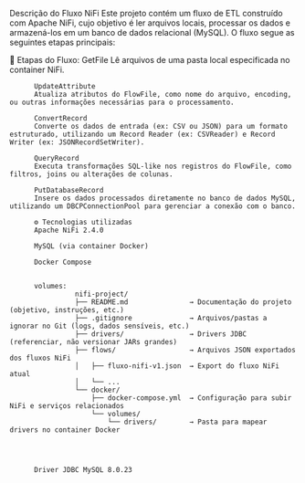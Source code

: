 Descrição do Fluxo NiFi
Este projeto contém um fluxo de ETL construído com Apache NiFi, cujo objetivo é ler arquivos locais, processar os dados e armazená-los em um banco de dados relacional (MySQL). O fluxo segue as seguintes etapas principais:

🔄 Etapas do Fluxo:
GetFile
Lê arquivos de uma pasta local especificada no container NiFi.
          
          UpdateAttribute
          Atualiza atributos do FlowFile, como nome do arquivo, encoding, ou outras informações necessárias para o processamento.
          
          ConvertRecord
          Converte os dados de entrada (ex: CSV ou JSON) para um formato estruturado, utilizando um Record Reader (ex: CSVReader) e Record Writer (ex: JSONRecordSetWriter).
          
          QueryRecord
          Executa transformações SQL-like nos registros do FlowFile, como filtros, joins ou alterações de colunas.
          
          PutDatabaseRecord
          Insere os dados processados diretamente no banco de dados MySQL, utilizando um DBCPConnectionPool para gerenciar a conexão com o banco.
          
          ⚙️ Tecnologias utilizadas
          Apache NiFi 2.4.0
          
          MySQL (via container Docker)

          Docker Compose


          volumes: 
                    nifi-project/
                    ├── README.md               → Documentação do projeto (objetivo, instruções, etc.)
                    ├── .gitignore              → Arquivos/pastas a ignorar no Git (logs, dados sensíveis, etc.)
                    ├── drivers/                → Drivers JDBC (referenciar, não versionar JARs grandes)
                    ├── flows/                  → Arquivos JSON exportados dos fluxos NiFi
                    │   ├── fluxo-nifi-v1.json  → Export do fluxo NiFi atual
                    │   └── ...
                    └── docker/
                        ├── docker-compose.yml  → Configuração para subir NiFi e serviços relacionados
                        └── volumes/
                            └── drivers/        → Pasta para mapear drivers no container Docker



          
          Driver JDBC MySQL 8.0.23




